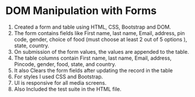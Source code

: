 # DOM Manipulation with Forms

1. Created a form and table using HTML, CSS, Bootstrap and DOM.
2. The form contains fields like First name, last name, Email, address, pin code, gender, choice of food (must choose at least 2 out of 5 options ), state, country.
3. On submission of the form values, the values are appended to the table.
4. The table columns contain First name, last name, Email, address, Pincode, gender, food, state, and country.
5. It also Clears the form fields after updating the record in the table
6. For styles I used CSS and Bootstrap.
7. UI is responsive for all media screens.
8. Also Included the test suite in the HTML file.